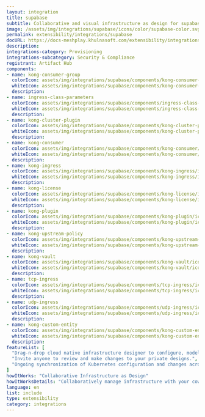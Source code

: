 ```yaml
---
layout: integration
title: supabase
subtitle: Collaborative and visual infrastructure as design for supabase
image: /assets/img/integrations/supabase/icons/color/supabase-color.svg
permalink: extensibility/integrations/supabase
docURL: https://docs-meshplay.khulnasoft.com/extensibility/integrations/supabase
description: 
integrations-category: Provisioning
integrations-subcategory: Security & Compliance
registrant: Artifact Hub
components: 
- name: kong-consumer-group
  colorIcon: assets/img/integrations/supabase/components/kong-consumer-group/icons/color/kong-consumer-group-color.svg
  whiteIcon: assets/img/integrations/supabase/components/kong-consumer-group/icons/white/kong-consumer-group-white.svg
  description: 
- name: ingress-class-parameters
  colorIcon: assets/img/integrations/supabase/components/ingress-class-parameters/icons/color/ingress-class-parameters-color.svg
  whiteIcon: assets/img/integrations/supabase/components/ingress-class-parameters/icons/white/ingress-class-parameters-white.svg
  description: 
- name: kong-cluster-plugin
  colorIcon: assets/img/integrations/supabase/components/kong-cluster-plugin/icons/color/kong-cluster-plugin-color.svg
  whiteIcon: assets/img/integrations/supabase/components/kong-cluster-plugin/icons/white/kong-cluster-plugin-white.svg
  description: 
- name: kong-consumer
  colorIcon: assets/img/integrations/supabase/components/kong-consumer/icons/color/kong-consumer-color.svg
  whiteIcon: assets/img/integrations/supabase/components/kong-consumer/icons/white/kong-consumer-white.svg
  description: 
- name: kong-ingress
  colorIcon: assets/img/integrations/supabase/components/kong-ingress/icons/color/kong-ingress-color.svg
  whiteIcon: assets/img/integrations/supabase/components/kong-ingress/icons/white/kong-ingress-white.svg
  description: 
- name: kong-license
  colorIcon: assets/img/integrations/supabase/components/kong-license/icons/color/kong-license-color.svg
  whiteIcon: assets/img/integrations/supabase/components/kong-license/icons/white/kong-license-white.svg
  description: 
- name: kong-plugin
  colorIcon: assets/img/integrations/supabase/components/kong-plugin/icons/color/kong-plugin-color.svg
  whiteIcon: assets/img/integrations/supabase/components/kong-plugin/icons/white/kong-plugin-white.svg
  description: 
- name: kong-upstream-policy
  colorIcon: assets/img/integrations/supabase/components/kong-upstream-policy/icons/color/kong-upstream-policy-color.svg
  whiteIcon: assets/img/integrations/supabase/components/kong-upstream-policy/icons/white/kong-upstream-policy-white.svg
  description: 
- name: kong-vault
  colorIcon: assets/img/integrations/supabase/components/kong-vault/icons/color/kong-vault-color.svg
  whiteIcon: assets/img/integrations/supabase/components/kong-vault/icons/white/kong-vault-white.svg
  description: 
- name: tcp-ingress
  colorIcon: assets/img/integrations/supabase/components/tcp-ingress/icons/color/tcp-ingress-color.svg
  whiteIcon: assets/img/integrations/supabase/components/tcp-ingress/icons/white/tcp-ingress-white.svg
  description: 
- name: udp-ingress
  colorIcon: assets/img/integrations/supabase/components/udp-ingress/icons/color/udp-ingress-color.svg
  whiteIcon: assets/img/integrations/supabase/components/udp-ingress/icons/white/udp-ingress-white.svg
  description: 
- name: kong-custom-entity
  colorIcon: assets/img/integrations/supabase/components/kong-custom-entity/icons/color/kong-custom-entity-color.svg
  whiteIcon: assets/img/integrations/supabase/components/kong-custom-entity/icons/white/kong-custom-entity-white.svg
  description: 
featureList: [
  "Drag-n-drop cloud native infrastructure designer to configure, model, and deploy your workloads.",
  "Invite anyone to review and make changes to your private designs.",
  "Ongoing synchronization of Kubernetes configuration and changes across any number of clusters."
]
howItWorks: "Collaborative Infrastructure as Design"
howItWorksDetails: "Collaboratively manage infrastructure with your coworkers synchronously sharing the same designs."
language: en
list: include
type: extensibility
category: integrations
---
```

